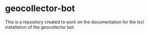 # geocollector-bot
This is a repository created to work on the documentation for the locl installation of the geocollector bot.
